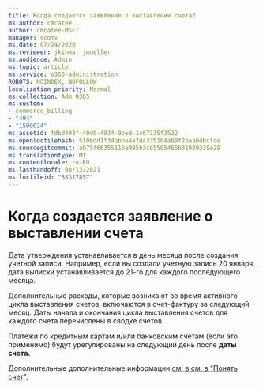 ```yaml
---
title: Когда создается заявление о выставлении счета?
ms.author: cmcatee
author: cmcatee-MSFT
manager: scotv
ms.date: 07/24/2020
ms.reviewer: jkinma, jmueller
ms.audience: Admin
ms.topic: article
ms.service: o365-administration
ROBOTS: NOINDEX, NOFOLLOW
localization_priority: Normal
ms.collection: Adm_O365
ms.custom:
- commerce_billing
- "494"
- "1500024"
ms.assetid: fdbd403f-49d0-4934-9bed-1c67335f2522
ms.openlocfilehash: 5106dd1f34bbbe4a2d4335104a09f2baa04bcfce
ms.sourcegitcommit: ab75f66355116e995b3cb5505465b31989339e28
ms.translationtype: MT
ms.contentlocale: ru-RU
ms.lasthandoff: 08/13/2021
ms.locfileid: "58317857"
---
```

# <a name="when-is-the-billing-statement-generated"></a>Когда создается заявление о выставлении счета

Дата утверждения устанавливается в день месяца после создания учетной записи. Например, если вы создали учетную запись 20 января, дата выписки устанавливается до 21-го для каждого последующего месяца.

Дополнительные расходы, которые возникают во время активного цикла выставления счетов, включаются в счет-фактуру за следующий месяц. Даты начала и окончания цикла выставления счетов  для каждого счета перечислены в сводке счетов.

Платежи по кредитным картам и/или банковским счетам (если это применимо) будут урегулированы на следующий день после **даты счета.**
  
Дополнительные дополнительные информации [см. в см. в "Понять счет".](https://docs.microsoft.com/microsoft-365/commerce/billing-and-payments/understand-your-invoice2)